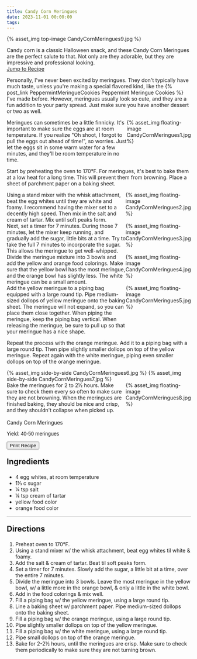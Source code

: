 ```yaml
---
title: Candy Corn Meringues
date: 2023-11-01 00:00:00
tags:
---
```


{% asset_img top-image CandyCornMeringues9.jpg %}
<div class="post-body">
Candy corn is a classic Halloween snack, and these Candy Corn Meringues are the perfect salute to that. Not only are they adorable, but they are impressive and professional looking. 

<br>
<!--more-->

<a class="jump-to-recipe-btn" href="#recipejump"> 
    Jump to Recipe
</a>

Personally, I've never been excited by meringues. They don't typically have much taste, unless you're making a special flavored kind, like the {% post_link PeppermintMeringueCookies Peppermint Meringue Cookies %} I've made before. However, meringues usually look so cute, and they are a fun addition to your party spread. Just make sure you have another dessert or two as well. 

<div style="display:flex;">
Meringues can sometimes be a little finnicky. It's important to make sure the eggs are at room temperature. If you realize "Oh shoot, I forgot to pull the eggs out ahead of time!", so worries. Just let the eggs sit in some warm water for a few minutes, and they'll be room temperature in no time. 
<div>
    {% asset_img floating-image CandyCornMeringues1.jpg %}
</div>
</div>

Start by preheating the oven to 170°F. For meringues, it's best to bake them at a low heat for a long time. This will prevent them from browning. 
Place a sheet of parchment paper on a baking sheet. 

<div style="display:flex;">
Using a stand mixer with the whisk attachment, beat the egg whites until they are white and foamy. I recommend having the mixer set to a decently high speed. Then mix in the salt and cream of tartar. Mix until soft peaks form.  
<div>
    {% asset_img floating-image CandyCornMeringues2.jpg %}
</div>
</div>

<div style="display:flex;">
Next, set a timer for 7 minutes. During those 7 minutes, let the mixer keep running, and gradually add the sugar, little bits at a time. Try to take the full 7 minutes to incorporate the sugar. This allows the meringue to get well-whipped. 
<div>
    {% asset_img floating-image CandyCornMeringues3.jpg %}
</div>
</div>

<div style="display:flex;">
Divide the meringue mixture into 3 bowls and add the yellow and orange food colorings. Make sure that the yellow bowl has the most meringue, and the orange bowl has slightly less. The white meringue can be a small amount. 
<div>
    {% asset_img floating-image CandyCornMeringues4.jpg %}
</div>
</div>

<div style="display:flex;">
Add the yellow meringue to a piping bag equipped with a large round tip. Pipe medium-sized dollops of yellow meringue onto the baking sheet. The meringue will not expand, so you can place them close together. When piping the meringue, keep the piping bag vertical. When releasing the meringue, be sure to pull up so that your meringue has a nice shape. 
<div>
    {% asset_img floating-image CandyCornMeringues5.jpg %}
</div>
</div>

Repeat the process with the orange meringue. Add it to a piping bag with a large round tip. Then pipe slightly smaller dollops on top of the yellow meringue. Repeat again with the white meringue, piping even smaller dollops on top of the orange meringue. 
<div style="display:flex;">
    {% asset_img side-by-side CandyCornMeringues6.jpg %}
    {% asset_img side-by-side CandyCornMeringues7.jpg %}
</div>

<div style="display:flex;">
Bake the meringues for 2 to 2½ hours. Make sure to check them every so often to make sure they are not browning. When the meringues are finished baking, they should be nice and crisp, and they shouldn't collapse when picked up. 
<div>
    {% asset_img floating-image CandyCornMeringues8.jpg %}
</div>
</div>

<br>
</div>

<div id="recipejump"></div>
<div id="recipe">
    <div class="recipe-box">
        <div class="recipe-title-box">
            <div>
                <div class="recipe-title-box-title">
                    <div class="recipe-title-box-header">Candy Corn Meringues</div>
                </div>
                <p class="recipe-title-box-title" style="font-family: Arial;">Yield: 40-50 meringues</p>
            </div>
            <!-- {% asset_img recipe-title-box-img CandyCornMeringues9.jpg %} -->
            <button class="print-recipe"
                    type="button"
                    onclick="printDIV('recipe')" >
                Print Recipe
            </button>
        </div>
        <p style="font-size:150%;"><b>Ingredients</b></p>
        <ul class="post-body">
                <li>4 egg whites, at room temperature</li>
                <li>1⅓ c sugar</li>
                <li>¼ tsp salt</li>
                <li>¼ tsp cream of tartar</li>
                <li>yellow food color</li>
                <li>orange food color</li>
        </ul>
        <hr style="height:1px;background-color:rgb(189, 189, 189) ">
        <p style="font-size:150%;"><b>Directions</b></p>
        <ol class="post-body">
            <li>Preheat oven to 170°F.</li>
            <li>Using a stand mixer w/ the whisk attachment, beat egg whites til white & foamy.</li>
            <li>Add the salt & cream of tartar. Beat til soft peaks form.</li>
            <li>Set a timer for 7 minutes. Slowly add the sugar, a little bit at a time, over the entire 7 minutes.</li>
            <li>Divide the meringue into 3 bowls. Leave the most meringue in the yellow bowl, w/ a little more in the orange bowl, & only a little in the white bowl.</li>
            <li>Add in the food colorings & mix well.</li>
            <li>Fill a piping bag w/ the yellow meringue, using a large round tip.</li>
            <li>Line a baking sheet w/ parchment paper. Pipe medium-sized dollops onto the baking sheet.</li>
            <li>Fill a piping bag w/ the orange meringue, using a large round tip.</li>
            <li>Pipe slightly smaller dollops on top of the yellow meringue.</li>
            <li>Fill a piping bag w/ the white meringue, using a large round tip.</li>
            <li>Pipe small dollops on top of the orange meringue.</li>
            <li>Bake for 2-2½ hours, until the meringues are crisp. Make sure to check them periodically to make sure they are not turning brown.</li> 
        </ol> 
    </div>
</div>

<br>
